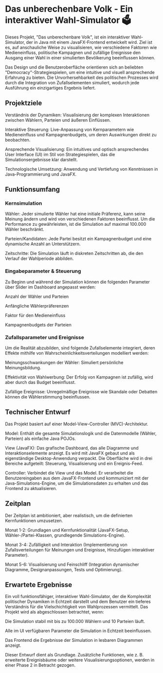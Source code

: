 # Das unberechenbare Volk - Ein interaktiver Wahl-Simulator 🗳️
Dieses Projekt, "Das unberechenbare Volk", ist ein interaktiver Wahl-Simulator, der in Java mit einem JavaFX-Frontend entwickelt wird. Ziel ist es, auf anschauliche Weise zu visualisieren, wie verschiedene Faktoren wie Medieneinfluss, politische Kampagnen und zufällige Ereignisse den Ausgang einer Wahl in einer simulierten Bevölkerung beeinflussen können.

Das Design und die Benutzeroberfläche orientieren sich an beliebten "Democracy"-Strategiespielen, um eine intuitive und visuell ansprechende Erfahrung zu bieten. Die Unvorhersehbarkeit des politischen Prozesses wird durch die Integration von Zufallselementen simuliert, wodurch jede Ausführung ein einzigartiges Ergebnis liefert.

## Projektziele
Verständnis der Dynamiken: Visualisierung der komplexen Interaktionen zwischen Wählern, Parteien und äußeren Einflüssen.

Interaktive Steuerung: Live-Anpassung von Kernparametern wie Medieneinfluss und Kampagnenbudgets, um deren Auswirkungen direkt zu beobachten.

Ansprechende Visualisierung: Ein intuitives und optisch ansprechendes User Interface (UI) im Stil von Strategiespielen, das die Simulationsergebnisse klar darstellt.

Technologische Umsetzung: Anwendung und Vertiefung von Kenntnissen in Java-Programmierung und JavaFX.

## Funktionsumfang
### Kernsimulation
Wähler: Jeder simulierte Wähler hat eine initiale Präferenz, kann seine Meinung ändern und wird von verschiedenen Faktoren beeinflusst. Um die Performance zu gewährleisten, ist die Simulation auf maximal 100.000 Wähler beschränkt.

Parteien/Kandidaten: Jede Partei besitzt ein Kampagnenbudget und eine dynamische Anzahl an Unterstützern.

Zeitschritte: Die Simulation läuft in diskreten Zeitschritten ab, die den Verlauf der Wahlperiode abbilden.

### Eingabeparameter & Steuerung
Zu Beginn und während der Simulation können die folgenden Parameter über Slider im Dashboard angepasst werden:

Anzahl der Wähler und Parteien

Anfängliche Wählerpräferenzen

Faktor für den Medieneinfluss

Kampagnenbudgets der Parteien

### Zufallsparameter und Ereignisse
Um die Realität abzubilden, sind folgende Zufallselemente integriert, deren Effekte mithilfe von Wahrscheinlichkeitsverteilungen modelliert werden:

Meinungsschwankungen der Wähler: Simuliert persönliche Meinungsbildung.

Effektivität von Wahlwerbung: Der Erfolg von Kampagnen ist zufällig, wird aber durch das Budget beeinflusst.

Zufällige Ereignisse: Unregelmäßige Ereignisse wie Skandale oder Debatten können die Wählerstimmung beeinflussen.

## Technischer Entwurf
Das Projekt basiert auf einer Model-View-Controller (MVC)-Architektur.

Model: Enthält die gesamte Simulationslogik und die Datenmodelle (Wähler, Parteien) als einfache Java POJOs.

View (JavaFX): Das grafische Dashboard, das alle Diagramme und Interaktionselemente anzeigt. Es wird mit JavaFX gebaut und als eigenständige Desktop-Anwendung verpackt. Die Oberfläche wird in drei Bereiche aufgeteilt: Steuerung, Visualisierung und ein Ereignis-Feed.

Controller: Verbindet die View und das Model. Er verarbeitet die Benutzereingaben aus dem JavaFX-Frontend und kommuniziert mit der Java-Simulations-Engine, um die Simulationsdaten zu erhalten und das Frontend zu aktualisieren.

## Zeitplan
Der Zeitplan ist ambitioniert, aber realistisch, um die definierten Kernfunktionen umzusetzen.

Monat 1-2: Grundlagen und Kernfunktionalität (JavaFX-Setup, Wähler-/Partei-Klassen, grundlegende Simulations-Engine).

Monat 3-4: Zufälligkeit und Interaktion (Implementierung von Zufallsverteilungen für Meinungen und Ereignisse, Hinzufügen interaktiver Parameter).

Monat 5-6: Visualisierung und Feinschliff (Integration dynamischer Diagramme, Designanpassungen, Tests und Optimierung).

## Erwartete Ergebnisse
Ein voll funktionsfähiger, interaktiver Wahl-Simulator, der die Komplexität politischer Dynamiken in Echtzeit darstellt und dem Benutzer ein tieferes Verständnis für die Vielschichtigkeit von Wahlprozessen vermittelt. Das Projekt wird als abgeschlossen betrachtet, wenn:

Die Simulation stabil mit bis zu 100.000 Wählern und 10 Parteien läuft.

Alle im UI verfügbaren Parameter die Simulation in Echtzeit beeinflussen.

Das Frontend die Ergebnisse der Simulation in lesbaren Diagrammen anzeigt.

Dieser Entwurf dient als Grundlage. Zusätzliche Funktionen, wie z. B. erweiterte Ereignisbäume oder weitere Visualisierungsoptionen, werden in einer Phase 2 in Betracht gezogen.







